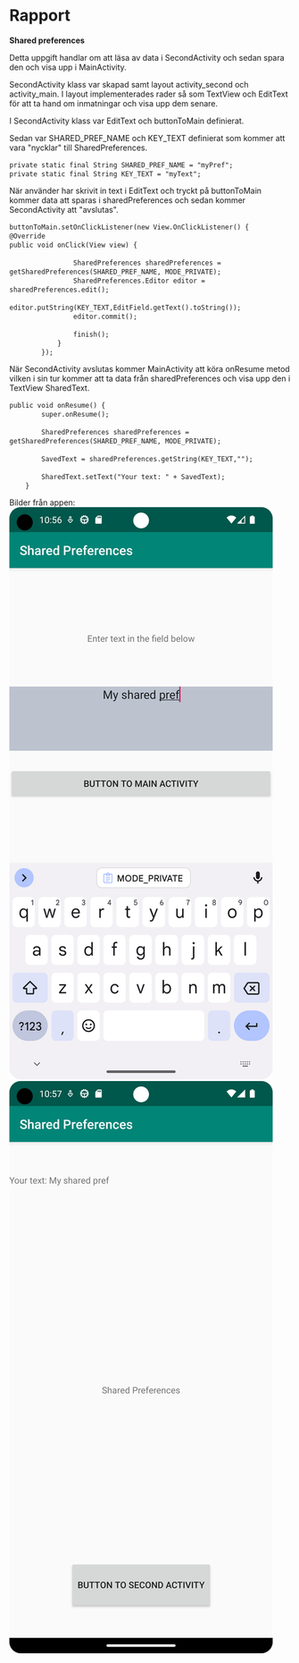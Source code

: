 
# Rapport

**Shared preferences**

Detta uppgift handlar om att läsa av data i SecondActivity och sedan spara den och visa upp i MainActivity.

SecondActivity klass var skapad samt layout activity_second och activity_main. I layout implementerades rader så som TextView och EditText 
för att ta hand om inmatningar och visa upp dem senare. 

I SecondActivity klass var EditText och buttonToMain definierat.

Sedan var SHARED_PREF_NAME och KEY_TEXT definierat som kommer att vara "nycklar" till SharedPreferences.
```
private static final String SHARED_PREF_NAME = "myPref";
private static final String KEY_TEXT = "myText";
```

När använder har skrivit in text i EditText och tryckt på buttonToMain kommer data att sparas i sharedPreferences och sedan kommer SecondActivity att "avslutas".
```
buttonToMain.setOnClickListener(new View.OnClickListener() {
@Override
public void onClick(View view) {

                SharedPreferences sharedPreferences = getSharedPreferences(SHARED_PREF_NAME, MODE_PRIVATE);
                SharedPreferences.Editor editor = sharedPreferences.edit();
                editor.putString(KEY_TEXT,EditField.getText().toString());
                editor.commit();

                finish();
            }
        });
```
När SecondActivity avslutas kommer MainActivity att köra onResume metod vilken i sin tur kommer att ta data från sharedPreferences 
och visa upp den i TextView SharedText.
```
public void onResume() {
        super.onResume();

        SharedPreferences sharedPreferences = getSharedPreferences(SHARED_PREF_NAME, MODE_PRIVATE);

        SavedText = sharedPreferences.getString(KEY_TEXT,"");

        SharedText.setText("Your text: " + SavedText);
    }
```


Bilder från appen:
![](Screenshot_Second.png)
![](Screenshot_Main.png)
